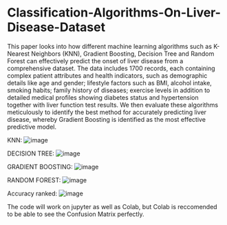 # Classification-Algorithms-On-Liver-Disease-Dataset
This paper looks into how different machine learning algorithms such as K-Nearest Neighbors
(KNN), Gradient Boosting, Decision Tree and Random Forest can effectively predict the onset
of liver disease from a comprehensive dataset. The data includes 1700 records, each containing
complex patient attributes and health indicators, such as demographic details like age and
gender; lifestyle factors such as BMI, alcohol intake, smoking habits; family history of diseases;
exercise levels in addition to detailed medical profiles showing diabetes status and hypertension
together with liver function test results. We then evaluate these algorithms meticulously to
identify the best method for accurately predicting liver disease, whereby Gradient Boosting is
identified as the most effective predictive model.

KNN:
![image](https://github.com/Duaa-Ali/Classification-Algorithms-On-Liver-Disease-Dataset/assets/75847172/9c668b47-6bfd-4d73-93a1-b0d572c7fc4a)

DECISION TREE:
![image](https://github.com/Duaa-Ali/Classification-Algorithms-On-Liver-Disease-Dataset/assets/75847172/1b4feaa3-6cee-41cd-9b12-e47224899c0a)

GRADIENT BOOSTING:
![image](https://github.com/Duaa-Ali/Classification-Algorithms-On-Liver-Disease-Dataset/assets/75847172/bc20ea13-5224-445a-afc8-21cbb4e95181)

RANDOM FOREST:
![image](https://github.com/Duaa-Ali/Classification-Algorithms-On-Liver-Disease-Dataset/assets/75847172/9b3fce2e-0ac1-4231-bf90-916d9decb464)


Accuracy ranked:
![image](https://github.com/Duaa-Ali/Classification-Algorithms-On-Liver-Disease-Dataset/assets/75847172/68149288-b6d6-4f03-9123-961a9a1229c2)



The code will work on jupyter as well as Colab, but Colab is reccomended to be able to see the Confusion Matrix perfectly.
